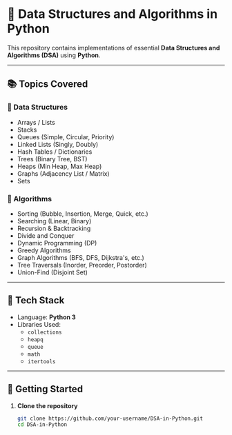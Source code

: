 # 🐍 Data Structures and Algorithms in Python

This repository contains implementations of essential **Data Structures and Algorithms (DSA)** using **Python**.

---

## 📚 Topics Covered

### 🔹 Data Structures
- Arrays / Lists
- Stacks
- Queues (Simple, Circular, Priority)
- Linked Lists (Singly, Doubly)
- Hash Tables / Dictionaries
- Trees (Binary Tree, BST)
- Heaps (Min Heap, Max Heap)
- Graphs (Adjacency List / Matrix)
- Sets

### 🔹 Algorithms
- Sorting (Bubble, Insertion, Merge, Quick, etc.)
- Searching (Linear, Binary)
- Recursion & Backtracking
- Divide and Conquer
- Dynamic Programming (DP)
- Greedy Algorithms
- Graph Algorithms (BFS, DFS, Dijkstra's, etc.)
- Tree Traversals (Inorder, Preorder, Postorder) 
- Union-Find (Disjoint Set)

---

## 🔧 Tech Stack

- Language: **Python 3**
- Libraries Used:
  - `collections`
  - `heapq`
  - `queue`
  - `math`
  - `itertools`

---

## 🚀 Getting Started

1. **Clone the repository**
   ```bash
   git clone https://github.com/your-username/DSA-in-Python.git  
   cd DSA-in-Python

